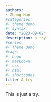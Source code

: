 ```yaml
---
authors:
- Zhang Han
#categories:
#- theme demo
#- syntax
date: "2023-09-02"
description: a try
#series:
#- Theme Demo
#tags:
#- hugo
#- markdown
#- css
#- html
#- shortcodes
title: A try
---
```

This is just a try.